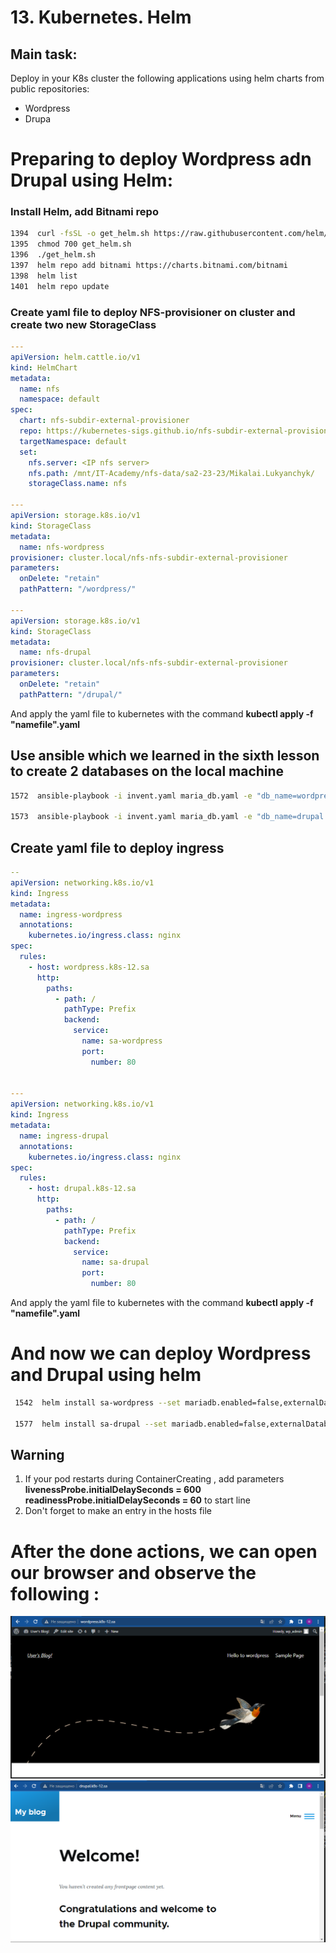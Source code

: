 # 13. Kubernetes. Helm

## Main task:
Deploy in your K8s cluster the following applications using helm charts from public repositories:

* Wordpress
* Drupa


# Preparing to deploy Wordpress adn Drupal using Helm: #

### Install Helm, add Bitnami repo

```bash
1394  curl -fsSL -o get_helm.sh https://raw.githubusercontent.com/helm/helm/main/scripts/get-helm-3
1395  chmod 700 get_helm.sh
1396  ./get_helm.sh
1397  helm repo add bitnami https://charts.bitnami.com/bitnami
1398  helm list
1401  helm repo update
```

### Create yaml file to deploy NFS-provisioner on cluster and create two new StorageClass ###
```yaml
---
apiVersion: helm.cattle.io/v1
kind: HelmChart
metadata:
  name: nfs
  namespace: default
spec:
  chart: nfs-subdir-external-provisioner
  repo: https://kubernetes-sigs.github.io/nfs-subdir-external-provisioner
  targetNamespace: default
  set:
    nfs.server: <IP nfs server>
    nfs.path: /mnt/IT-Academy/nfs-data/sa2-23-23/Mikalai.Lukyanchyk/
    storageClass.name: nfs

---
apiVersion: storage.k8s.io/v1
kind: StorageClass
metadata:
  name: nfs-wordpress
provisioner: cluster.local/nfs-nfs-subdir-external-provisioner
parameters:
  onDelete: "retain"
  pathPattern: "/wordpress/"

---
apiVersion: storage.k8s.io/v1
kind: StorageClass
metadata:
  name: nfs-drupal
provisioner: cluster.local/nfs-nfs-subdir-external-provisioner
parameters:
  onDelete: "retain"
  pathPattern: "/drupal/"

```
And apply the yaml file to kubernetes with the command **kubectl apply -f "namefile".yaml**

## Use ansible which we learned in the sixth lesson to create 2 databases on the local machine ##

```bash
1572  ansible-playbook -i invent.yaml maria_db.yaml -e "db_name=wordpress db_user=db_wp_admin db_pass=db_wp_admin"

1573  ansible-playbook -i invent.yaml maria_db.yaml -e "db_name=drupal db_user=db_drupal_admin db_pass=db_drupal_admin"
```

## Create yaml file to deploy ingress ##
```yaml
--
apiVersion: networking.k8s.io/v1
kind: Ingress
metadata:
  name: ingress-wordpress
  annotations:
    kubernetes.io/ingress.class: nginx
spec:
  rules:
    - host: wordpress.k8s-12.sa
      http:
        paths:
          - path: /
            pathType: Prefix
            backend:
              service:
                name: sa-wordpress
                port:
                  number: 80


---
apiVersion: networking.k8s.io/v1
kind: Ingress
metadata:
  name: ingress-drupal
  annotations:
    kubernetes.io/ingress.class: nginx
spec:
  rules:
    - host: drupal.k8s-12.sa
      http:
        paths:
          - path: /
            pathType: Prefix
            backend:
              service:
                name: sa-drupal
                port:
                  number: 80

```

And apply the yaml file to kubernetes with the command **kubectl apply -f "namefile".yaml**

# And now we can deploy Wordpress and Drupal using helm #
```bash
 1542  helm install sa-wordpress --set mariadb.enabled=false,externalDatabase.host=192.168.201.12,externalDatabase.user=db_wp_admin,externalDatabase.password=db_wp_admin,externalDatabase.database=wordpress,global.storageClass=nfs,wordpressUsername=wp_admin,wordpressPassword=wp_admin,wordpressEmail=Mikalai.Lukyanchyk@gmail.com bitnami/wordpress 

 1577  helm install sa-drupal --set mariadb.enabled=false,externalDatabase.host=192.168.201.12,externalDatabase.user=db_drupal_admin,externalDatabase.password=db_drupal_admin,externalDatabase.database=drupal,global.storageClass=nfs-drupal,drupalUsername=admin,drupalPassword=admin,drupalEmail=Mikalai.Lukyanchyk@gmail.com bitnami/drupal
```
## **Warning** ##
1) If your pod restarts during ContainerCreating , add parameters **livenessProbe.initialDelaySeconds = 600
readinessProbe.initialDelaySeconds = 60** to start line
2) Don't forget to make an entry in the hosts file


# After the done actions, we can open our browser and observe the following : #

![wordpress](wordpress.PNG)
![drupal](drupal.PNG)

